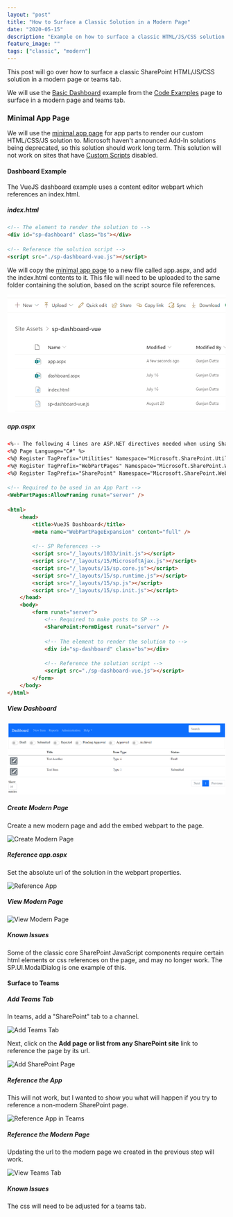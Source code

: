 ```yaml
---
layout: "post"
title: "How to Surface a Classic Solution in a Modern Page"
date: "2020-05-15"
description: "Example on how to surface a classic HTML/JS/CSS solution in a modern page or teams tab."
feature_image: ""
tags: ["classic", "modern"]
---
```


This post will go over how to surface a classic SharePoint HTML/JS/CSS solution in a modern page or teams tab.

<!--more-->

We will use the [Basic Dashboard](https://github.com/gunjandatta/sp-dashboard-vue/wiki) example from the [Code Examples](https://dattabase.com/examples/) page to surface in a modern page and teams tab.

### Minimal App Page

We will use the [minimal app page](https://dattabase.com/blog/minimal-page-for-sharepoint-app-parts) for app parts to render our custom HTML/CSS/JS solution to. Microsoft haven't announced Add-In solutions being deprecated, so this solution should work long term. This solution will not work on sites that have [Custom Scripts](https://docs.microsoft.com/en-us/sharepoint/allow-or-prevent-custom-script) disabled.

#### Dashboard Example

The VueJS dashboard example uses a content editor webpart which references an index.html.

##### index.html
```html
<!-- The element to render the solution to -->
<div id="sp-dashboard" class="bs"></div>

<!-- Reference the solution script -->
<script src="./sp-dashboard-vue.js"></script>
```

We will copy the [minimal app page](https://dattabase.com/blog/minimal-page-for-sharepoint-app-parts) to a new file called app.aspx, and add the index.html contents to it. This file will need to be uploaded to the same folder containing the solution, based on the script source file references.

![Upload Files](images/ClassicSolutionsInModern/upload-files.png)

##### app.aspx
```html
<%-- The following 4 lines are ASP.NET directives needed when using SharePoint components --%>
<%@ Page Language="C#" %>
<%@ Register TagPrefix="Utilities" Namespace="Microsoft.SharePoint.Utilities" Assembly="Microsoft.SharePoint, Version=15.0.0.0, Culture=neutral, PublicKeyToken=71e9bce111e9429c" %>
<%@ Register TagPrefix="WebPartPages" Namespace="Microsoft.SharePoint.WebPartPages" Assembly="Microsoft.SharePoint, Version=15.0.0.0, Culture=neutral, PublicKeyToken=71e9bce111e9429c" %>
<%@ Register TagPrefix="SharePoint" Namespace="Microsoft.SharePoint.WebControls" Assembly="Microsoft.SharePoint, Version=15.0.0.0, Culture=neutral, PublicKeyToken=71e9bce111e9429c" %>

<!-- Required to be used in an App Part -->
<WebPartPages:AllowFraming runat="server" />

<html>
    <head>
        <title>VueJS Dashboard</title>
        <meta name="WebPartPageExpansion" content="full" />

        <!-- SP References -->
        <script src="/_layouts/1033/init.js"></script>
        <script src="/_layouts/15/MicrosoftAjax.js"></script>
        <script src="/_layouts/15/sp.core.js"></script>
        <script src="/_layouts/15/sp.runtime.js"></script>
        <script src="/_layouts/15/sp.js"></script>
        <script src="/_layouts/15/sp.init.js"></script>
    </head>
    <body>
        <form runat="server">
            <!-- Required to make posts to SP -->
            <SharePoint:FormDigest runat="server" />

            <!-- The element to render the solution to -->
            <div id="sp-dashboard" class="bs"></div>

            <!-- Reference the solution script -->
            <script src="./sp-dashboard-vue.js"></script>
        </form>
    </body>
</html>
```

##### View Dashboard

![Test File](images/ClassicSolutionsInModern/test-app.png)

##### Create Modern Page

Create a new modern page and add the embed webpart to the page.

![Create Modern Page](create-modern-page.png)

##### Reference app.aspx

Set the absolute url of the solution in the webpart properties.

![Reference App](reference-app.png)

##### View Modern Page

![View Modern Page](view-modern-page.png)

##### Known Issues

Some of the classic core SharePoint JavaScript components require certain html elements or css references on the page, and may no longer work. The SP.UI.ModalDialog is one example of this.

#### Surface to Teams

##### Add Teams Tab
In teams, add a "SharePoint" tab to a channel.

![Add Teams Tab](add-sharepoint-tab.png)

Next, click on the **Add page or list from any SharePoint site** link to reference the page by its url.

![Add SharePoint Page](add-sharepoint-page.png)

##### Reference the App

This will not work, but I wanted to show you what will happen if you try to reference a non-modern SharePoint page.

![Reference App in Teams](reference-app-in-teams.png)

##### Reference the Modern Page

Updating the url to the modern page we created in the previous step will work.

![View Teams Tab](!view-teams-tab.png)

##### Known Issues

The css will need to be adjusted for a teams tab.